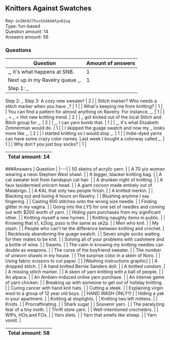 ## Knitters Against Swatches
Key: `GnINt0J75vcGSd4XAfpvD1uq`  
Type: fun-based  
Question amount: 14  
Answers amount: 58
### Questions
| Question | Amount of answers |
|---|---|
| _, it's what happens at SNB. | 1 |
| Next up in my Ravelry queue _. | 1 |
| Step 1: _
Step 2: _
Step 3: A cozy new sweater! | 2 |
| Stitch marker? Who needs a stitch marker when you have _? | 1 |
| What's keeping me from knitting? | 1 |
| You can find a pattern for almost anything on Ravelry. For instance, _. | 1 |
| _ + _ = Hot new knitting trend. | 2 |
| _ got kicked out of the local Stitch and Bitch group for _. | 2 |
| _, I can yarn bomb that. | 1 |
| _, it's what Elizabeth Zimmerman would do. | 1 |
| I skipped the guage swatch and now my _ looks more like _. | 2 |
| I started knitting so I would stop _. | 1 |
| Indie-dyed yarns can have some crazy color names. Last week I bought a colorway called _. | 1 |
| Why don't you just buy socks? | 1 |

|Total amount: 14|
|---|
###Answers
| Question |
|---|
| 50 skeins of acrylic yarn. |
| A 70 y/o woman wearing a neon Stephen West shawl. |
| A bigger, blacker knitting bag. |
| A cat sweater knit from handspun cat hair. |
| A drunken night of knitting. |
| A faux taxidermied unicorn head. |
| A giant cocoon made entirely out of Malabrigo. |
| A KAL that only two people finish. |
| A knitted merkin. |
| Blacking out and losing 4 hours on Ravelry. |
| Blushing anytime I say fingering. |
| Casting 600 stitches onto the wrong size needle. |
| Finding glitter in my vagina. |
| Going into the LYS for one set of needles and coming out with $200 worth of yarn. |
| Hiding yarn purchases from my significant other. |
| Knitting myself a new hymen. |
| Knitting naughty items in public. |
| Knowing that s1, k2tog, psso is the same as sk2p. |
| Men who knit. |
| My stash. |
| People who can't tel the difference between knitting and crochet. |
| Recklessly abandoning the guage swatch. |
| Seven single socks waiting for their mates to be knit. |
| Solving all of your problems with cashmere and a bottle of wine. |
| Swants. |
| The calm in knowing my knitting needles can double as weapons. |
| The curse of the boyfriend sweater. |
| The number of unworn shawls in my house. |
| The surprise color in a skein of Noro. |
| Using fabric scissors to cut paper. |
| [Washing instructions graphic] |
| A dropped stitch. |
| A hand knitted Bernie Sanders doll. |
| A knitted condom. |
| A missing stitch marker. |
| A skein of yarn knitting with a ball of people. |
| An alpaca. |
| An Ambien-induced online yarn purchase. |
| An intense game of yarn chicken. |
| Breaking up with someone to get out of holiday knitting. |
| Curing cancer with hand knit hats. |
| Cutting a steek. |
| Explaining virgin wool to a group of 12 year old boys. |
| HAND WASH ONLY!!! |
| Hiding a yak in your apartment. |
| Knitting at stoplights. |
| Knitting two left mittens. |
| Knots. |
| Procraftinating. |
| Shark sugar |
| Souvenir yarn. |
| The paralyzing fear of a tiny moth. |
| Thrift store yarn. |
| Well-intentioned crocheters. |
| WIPs, HOs,and FOs. |
| Yarn diets. |
| Yarn that smells like sheep. |
| Yarn vomit. |

|Total amount: 58|
|---|